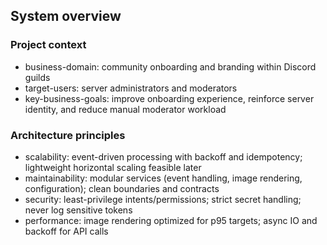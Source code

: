 ## System overview

### Project context
- business-domain: community onboarding and branding within Discord guilds
- target-users: server administrators and moderators
- key-business-goals: improve onboarding experience, reinforce server identity, and reduce manual moderator workload

### Architecture principles
- scalability: event-driven processing with backoff and idempotency; lightweight horizontal scaling feasible later
- maintainability: modular services (event handling, image rendering, configuration); clean boundaries and contracts
- security: least-privilege intents/permissions; strict secret handling; never log sensitive tokens
- performance: image rendering optimized for p95 targets; async IO and backoff for API calls

